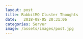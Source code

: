 ```yaml
---
layout: post
title: RabbitMQ Cluster Thoughts
date:   2018-08-05 20:31:06
categories: Server
image: /assets/images/post.jpg
---
```

